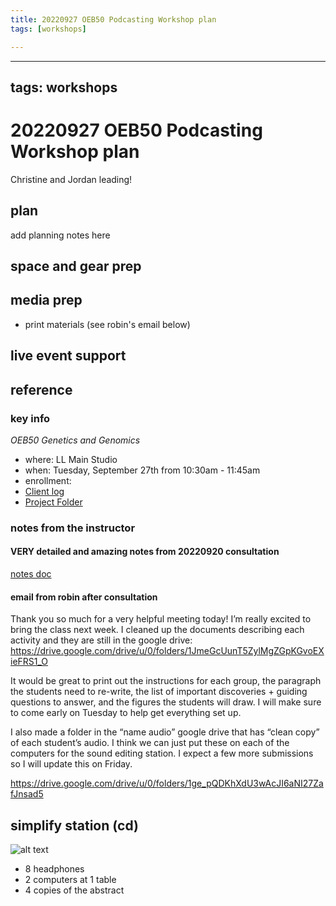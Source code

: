 ```yaml
---
title: 20220927 OEB50 Podcasting Workshop plan
tags: [workshops]

---
```


---
tags: workshops
---

# 20220927 OEB50 Podcasting Workshop plan
Christine and Jordan leading!

## plan
add planning notes here

## space and gear prep
## media prep
* print materials (see robin's email below)
## live event support

## reference

### key info
*OEB50 Genetics and Genomics*
* where: LL Main Studio
* when: Tuesday, September 27th from 10:30am - 11:45am 
* enrollment: 
* [Client log](https://docs.google.com/document/d/1UODLaHRuJHLghkGFsdEo7Mh-JXlC9yL0CjUwAfxZQE4/edit#)
* [Project Folder](https://drive.google.com/drive/folders/1O03gX8urJu3omvyrOECFhXzpzBsT94Yo)

### notes from the instructor
#### VERY detailed and amazing notes from 20220920 consultation
[notes doc](https://docs.google.com/document/d/1sJU4NX5GTzKznvnH4jL6VFAqU39ur03wmxZqh4T52VQ/edit#)
#### email from robin after consultation
Thank you so much for a very helpful meeting today! I’m really excited to bring the class next week. I cleaned up the documents describing each activity and they are still in the google drive:
https://drive.google.com/drive/u/0/folders/1JmeGcUunT5ZylMgZGpKGvoEXieFRS1_O

It would be great to print out the instructions for each group, the paragraph the students need to re-write, the list of important discoveries + guiding questions to answer, and the figures the students will draw. I will make sure to come early on Tuesday to help get everything set up.

I also made a folder in the “name audio” google drive that has “clean copy” of each student’s audio. I think we can just put these on each of the computers for the sound editing station. I expect a few more submissions so I will update this on Friday.

https://drive.google.com/drive/u/0/folders/1ge_pQDKhXdU3wAcJI6aNI27ZafJnsad5


## simplify station (cd)
![alt text](https://files.slack.com/files-pri/T0HTW3H0V-F043KKF1G1K/img_5512.jpg?pub_secret=bd9873347c)
* 8 headphones
* 2 computers at 1 table
* 4 copies of the abstract